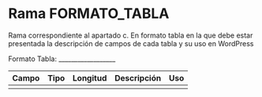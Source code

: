 # Rama FORMATO_TABLA

Rama correspondiente al apartado c. En formato tabla en la que debe estar presentada la descripción de campos
de cada tabla y su uso en WordPress

Formato
Tabla: __________________

| Campo                | Tipo            | Longitud | Descripción                                                                                           | Uso                      |
|----------------------|-----------------|----------|-------------------------------------------------------------------------------------------------------|--------------------------|
|            |           |      |    | 
